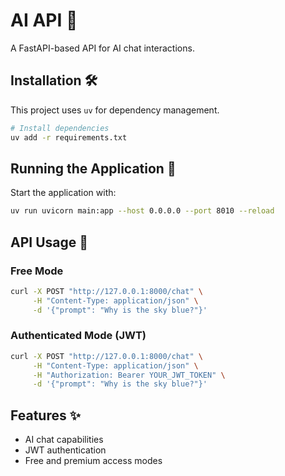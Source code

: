 # AI API 🤖

A FastAPI-based API for AI chat interactions.

## Installation 🛠️

This project uses `uv` for dependency management.

```bash
# Install dependencies
uv add -r requirements.txt
```

## Running the Application 🚀

Start the application with:

```bash
uv run uvicorn main:app --host 0.0.0.0 --port 8010 --reload
```

## API Usage 📡

### Free Mode

```bash
curl -X POST "http://127.0.0.1:8000/chat" \
     -H "Content-Type: application/json" \
     -d '{"prompt": "Why is the sky blue?"}'
```

### Authenticated Mode (JWT)

```bash
curl -X POST "http://127.0.0.1:8000/chat" \
     -H "Content-Type: application/json" \
     -H "Authorization: Bearer YOUR_JWT_TOKEN" \
     -d '{"prompt": "Why is the sky blue?"}'
```

## Features ✨

- AI chat capabilities
- JWT authentication
- Free and premium access modes
